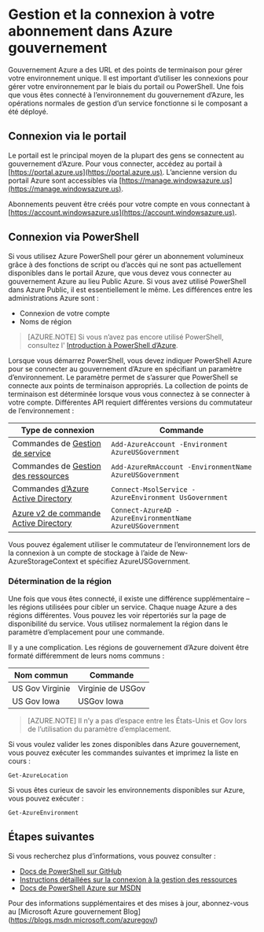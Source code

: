 <properties
    pageTitle="Services publics Azure | Microsoft Azure"
    description="Informations sur la gestion de votre abonnement dans Azure gouvernement"
    services="Azure-Government"
    cloud="gov" 
    documentationCenter=""
    authors="zakramer"
    manager="liki"
    editor="" />

<tags
    ms.service="multiple"
    ms.devlang="na"
    ms.topic="article"
    ms.tgt_pltfrm="na"
    ms.workload="azure-government"
    ms.date="10/21/2016"
    ms.author="zakramer" />


#  <a name="managing-and-connecting-to-your-subscription-in-azure-government"></a>Gestion et la connexion à votre abonnement dans Azure gouvernement

Gouvernement Azure a des URL et des points de terminaison pour gérer votre environnement unique. Il est important d’utiliser les connexions pour gérer votre environnement par le biais du portail ou PowerShell. Une fois que vous êtes connecté à l’environnement du gouvernement d’Azure, les opérations normales de gestion d’un service fonctionne si le composant a été déployé.

## <a name="connecting-via-the-portal"></a>Connexion via le portail
Le portail est le principal moyen de la plupart des gens se connectent au gouvernement d’Azure.  Pour vous connecter, accédez au portail à [https://portal.azure.us](https://portal.azure.us).  L’ancienne version du portail Azure sont accessibles via [https://manage.windowsazure.us](https://manage.windowsazure.us).

Abonnements peuvent être créés pour votre compte en vous connectant à [https://account.windowsazure.us](https://account.windowsazure.us).

## <a name="connecting-via-powershell"></a>Connexion via PowerShell

Si vous utilisez Azure PowerShell pour gérer un abonnement volumineux grâce à des fonctions de script ou d’accès qui ne sont pas actuellement disponibles dans le portail Azure, que vous devez vous connecter au gouvernement Azure au lieu Public Azure.  Si vous avez utilisé PowerShell dans Azure Public, il est essentiellement le même.  Les différences entre les administrations Azure sont :

+ Connexion de votre compte
+ Noms de région

>[AZURE.NOTE] Si vous n’avez pas encore utilisé PowerShell, consultez l' [Introduction à PowerShell d’Azure](../powershell-install-configure.md).

Lorsque vous démarrez PowerShell, vous devez indiquer PowerShell Azure pour se connecter au gouvernement d’Azure en spécifiant un paramètre d’environnement.  Le paramètre permet de s’assurer que PowerShell se connecte aux points de terminaison appropriés.  La collection de points de terminaison est déterminée lorsque vous vous connectez à se connecter à votre compte.  Différentes API requiert différentes versions du commutateur de l’environnement :

Type de connexion | Commande
---|----
Commandes de [Gestion de service](https://msdn.microsoft.com/library/dn708504.aspx) | `Add-AzureAccount -Environment AzureUSGovernment`
Commandes de [Gestion des ressources](https://msdn.microsoft.com/library/mt125356.aspx) | `Add-AzureRmAccount -EnvironmentName AzureUSGovernment`
Commandes [d’Azure Active Directory](https://msdn.microsoft.com/library/azure/jj151815.aspx) | `Connect-MsolService -AzureEnvironment UsGovernment`
[Azure v2 de commande Active Directory](https://msdn.microsoft.com/library/azure/mt757189.aspx) | `Connect-AzureAD -AzureEnvironmentName AzureUSGovernment`

Vous pouvez également utiliser le commutateur de l’environnement lors de la connexion à un compte de stockage à l’aide de New-AzureStorageContext et spécifiez AzureUSGovernment.

### <a name="determining-region"></a>Détermination de la région

Une fois que vous êtes connecté, il existe une différence supplémentaire – les régions utilisées pour cibler un service.  Chaque nuage Azure a des régions différentes.  Vous pouvez les voir répertoriés sur la page de disponibilité du service.  Vous utilisez normalement la région dans le paramètre d’emplacement pour une commande.

Il y a une complication.  Les régions de gouvernement d’Azure doivent être formaté différemment de leurs noms communs :

Nom commun | Commande
---|----
US Gov Virginie | Virginie de USGov
US Gov Iowa | USGov Iowa

>[AZURE.NOTE] Il n’y a pas d’espace entre les États-Unis et Gov lors de l’utilisation du paramètre d’emplacement.

Si vous voulez valider les zones disponibles dans Azure gouvernement, vous pouvez exécuter les commandes suivantes et imprimez la liste en cours :

    Get-AzureLocation

Si vous êtes curieux de savoir les environnements disponibles sur Azure, vous pouvez exécuter :

    Get-AzureEnvironment

## <a name="next-steps"></a>Étapes suivantes

Si vous recherchez plus d’informations, vous pouvez consulter :

+ [Docs de PowerShell sur GitHub](https://github.com/Azure/azure-powershell)
+ [Instructions détaillées sur la connexion à la gestion des ressources](https://blogs.msdn.microsoft.com/azuregov/2015/10/08/configuring-arm-on-azure-gc/)
+ [Docs de PowerShell Azure sur MSDN](https://msdn.microsoft.com/library/mt619274.aspx)

Pour des informations supplémentaires et des mises à jour, abonnez-vous au [Microsoft Azure gouvernement Blog] (https://blogs.msdn.microsoft.com/azuregov/)
